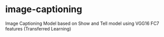 # image-captioning
Image Captioning Model based on Show and Tell model using VGG16 FC7 features (Transferred Learning)
